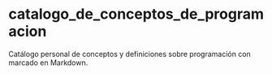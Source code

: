 # catalogo_de_conceptos_de_programacion
Catálogo personal de conceptos y definiciones sobre programación con marcado en Markdown.
